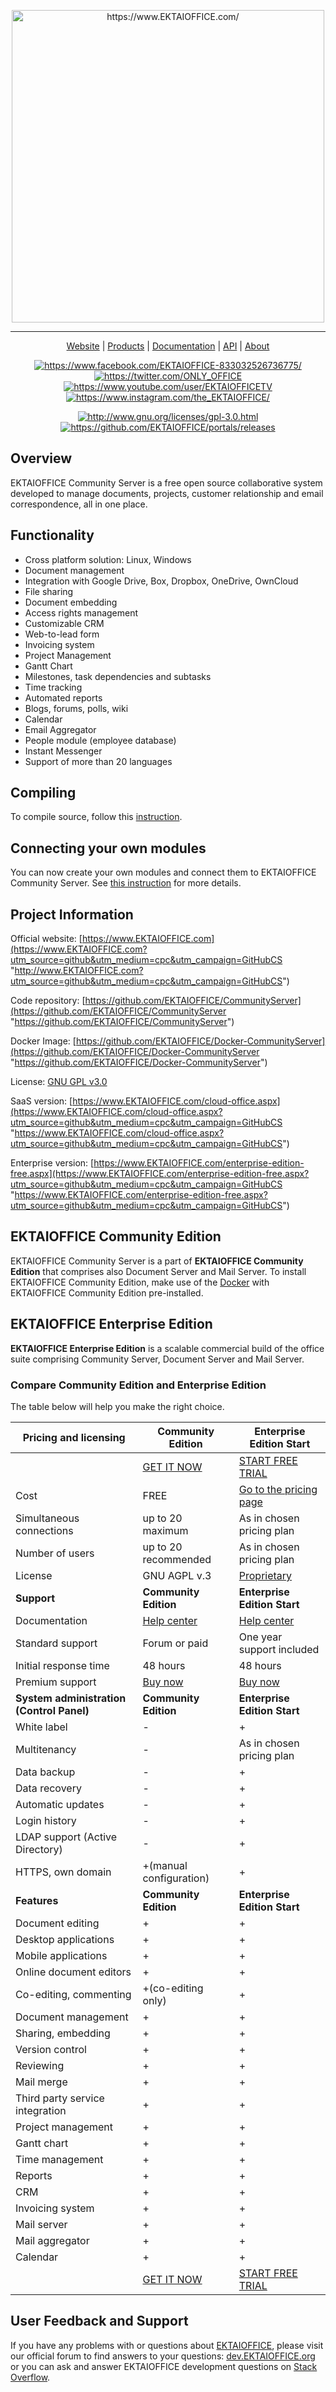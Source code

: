 <p align="center">
	<a href="https://www.EKTAIOFFICE.com/"><img alt="https://www.EKTAIOFFICE.com/" width="500px" src="https://static-www.EKTAIOFFICE.com/images/logo_small.svg"></a>
</p>
<hr />
<p align="center">
  <a href="https://www.EKTAIOFFICE.com/">Website</a> |
  <a href="https://www.EKTAIOFFICE.com/server-solutions.aspx">Products</a> |
  <a href="https://helpcenter.EKTAIOFFICE.com/">Documentation</a> |
  <a href="https://api.EKTAIOFFICE.com/">API</a> |
  <a href="https://www.EKTAIOFFICE.com/about.aspx">About</a>
</p>
<p align="center">
  <a href="https://www.facebook.com/EKTAIOFFICE-833032526736775/"><img alt="https://www.facebook.com/EKTAIOFFICE-833032526736775/" src="https://download.EKTAIOFFICE.com/assets/logo/opensource/fb.png"></a>
  <a href="https://twitter.com/ONLY_OFFICE"><img alt="https://twitter.com/ONLY_OFFICE" src="https://download.EKTAIOFFICE.com/assets/logo/opensource/tw.png"></a>
  <a href="https://www.youtube.com/user/EKTAIOFFICETV"><img alt="https://www.youtube.com/user/EKTAIOFFICETV" src="https://download.EKTAIOFFICE.com/assets/logo/opensource/yt.png"></a>
  <a href="https://www.instagram.com/the_EKTAIOFFICE/"><img alt="https://www.instagram.com/the_EKTAIOFFICE/" src="https://download.EKTAIOFFICE.com/assets/logo/opensource/in.png"></a>
</p>
<p align="center">
  <a href="http://www.gnu.org/licenses/gpl-3.0.html"><img alt="http://www.gnu.org/licenses/gpl-3.0.html" src="https://img.shields.io/badge/License-GNU%20GPL%20V3-green.svg?style=flat"></a>
  <a href="https://github.com/EKTAIOFFICE/portals/releases"><img alt="https://github.com/EKTAIOFFICE/portals/releases" src="https://img.shields.io/badge/release-10.5.1-blue.svg"></a>
</p>

## Overview

EKTAIOFFICE Community Server is a free open source collaborative system developed to manage documents, projects, customer relationship and email correspondence, all in one place.

## Functionality

* Cross platform solution: Linux, Windows
* Document management
* Integration with Google Drive, Box, Dropbox, OneDrive, OwnCloud
* File sharing
* Document embedding
* Access rights management
* Customizable CRM
* Web-to-lead form
* Invoicing system
* Project Management
* Gantt Chart
* Milestones, task dependencies and subtasks
* Time tracking
* Automated reports
* Blogs, forums, polls, wiki
* Calendar
* Email Aggregator
* People module (employee database)
* Instant Messenger
* Support of more than 20 languages

## Compiling

To compile source, follow this [instruction](https://helpcenter.EKTAIOFFICE.com/server/windows/community/compile-source-code.aspx).

## Connecting your own modules

You can now create your own modules and connect them to EKTAIOFFICE Community Server. See [this instruction](https://helpcenter.EKTAIOFFICE.com/server/community/community-server-custom-modules.aspx "https://helpcenter.EKTAIOFFICE.com/server/community/community-server-custom-modules.aspx") for more details.

## Project Information

Official website: [https://www.EKTAIOFFICE.com](https://www.EKTAIOFFICE.com?utm_source=github&utm_medium=cpc&utm_campaign=GitHubCS "http://www.EKTAIOFFICE.com?utm_source=github&utm_medium=cpc&utm_campaign=GitHubCS")

Code repository: [https://github.com/EKTAIOFFICE/CommunityServer](https://github.com/EKTAIOFFICE/CommunityServer "https://github.com/EKTAIOFFICE/CommunityServer")

Docker Image: [https://github.com/EKTAIOFFICE/Docker-CommunityServer](https://github.com/EKTAIOFFICE/Docker-CommunityServer "https://github.com/EKTAIOFFICE/Docker-CommunityServer")

License: [GNU GPL v3.0](https://www.gnu.org/copyleft/gpl.html "GNU GPL v3.0")

SaaS version: [https://www.EKTAIOFFICE.com/cloud-office.aspx](https://www.EKTAIOFFICE.com/cloud-office.aspx?utm_source=github&utm_medium=cpc&utm_campaign=GitHubCS "https://www.EKTAIOFFICE.com/cloud-office.aspx?utm_source=github&utm_medium=cpc&utm_campaign=GitHubCS")

Enterprise version: [https://www.EKTAIOFFICE.com/enterprise-edition-free.aspx](https://www.EKTAIOFFICE.com/enterprise-edition-free.aspx?utm_source=github&utm_medium=cpc&utm_campaign=GitHubCS "https://www.EKTAIOFFICE.com/enterprise-edition-free.aspx?utm_source=github&utm_medium=cpc&utm_campaign=GitHubCS")

## EKTAIOFFICE Community Edition

EKTAIOFFICE Community Server is a part of **EKTAIOFFICE Community Edition** that comprises also Document Server and Mail Server. To install EKTAIOFFICE Community Edition, make use of the [Docker](https://www.EKTAIOFFICE.com/download.aspx?utm_source=github&utm_medium=cpc&utm_campaign=GitHubCS "https://www.EKTAIOFFICE.com/download.aspx?utm_source=github&utm_medium=cpc&utm_campaign=GitHubCS") with EKTAIOFFICE Community Edition pre-installed.

## EKTAIOFFICE Enterprise Edition

**EKTAIOFFICE Enterprise Edition** is a scalable commercial build of the office suite comprising Community Server, Document Server and Mail Server.

### Compare Community Edition and Enterprise Edition

The table below will help you make the right choice.

| Pricing and licensing | Community Edition | Enterprise Edition Start |
| --------------------- | ----------------- | ------------------------ |
| | [GET IT NOW](https://www.EKTAIOFFICE.com/download.aspx?utm_source=github&utm_medium=cpc&utm_campaign=GitHubCS) | [START FREE TRIAL](https://www.EKTAIOFFICE.com/enterprise-edition-free.aspx?utm_source=github&utm_medium=cpc&utm_campaign=GitHubCS) |
| Cost | FREE | [Go to the pricing page](https://www.EKTAIOFFICE.com/enterprise-edition.aspx?utm_source=github&utm_medium=cpc&utm_campaign=GitHubCS) |
| Simultaneous connections | up to 20 maximum | As in chosen pricing plan |
| Number of users | up to 20 recommended | As in chosen pricing plan |
| License | GNU AGPL v.3 | [Proprietary](https://help.EKTAIOFFICE.com/products/files/doceditor.aspx?fileid=4485697&doc=R29zSHZNRi9LYnRTb3JDditmVGpXQThVVXhMTWdja0xwemlYZXpiaDBYdz0_IjQ0ODU2OTci0) |
| **Support** | **Community Edition** | **Enterprise Edition Start** |
| Documentation | [Help center](https://helpcenter.EKTAIOFFICE.com/server/docker/opensource/index.aspx) | [Help center](https://helpcenter.EKTAIOFFICE.com/server/enterprise.aspx) |
| Standard support | Forum or paid | One year support included |
| Initial response time | 48 hours | 48 hours |
| Premium support | [Buy now](https://www.EKTAIOFFICE.com/support.aspx?utm_source=github&utm_medium=cpc&utm_campaign=GitHubCS) | [Buy now](https://www.EKTAIOFFICE.com/support.aspx?utm_source=github&utm_medium=cpc&utm_campaign=GitHubCS) |
| **System administration (Control Panel)** | **Community Edition** | **Enterprise Edition Start** |
| White label | - | + |
| Multitenancy | - | As in chosen pricing plan |
| Data backup | - | + |
| Data recovery | - | + |
| Automatic updates | - | + |
| Login history | - | + |
| LDAP support (Active Directory) | - | + |
| HTTPS, own domain | +(manual configuration) | + |
| **Features** | **Community Edition** | **Enterprise Edition Start** |
| Document editing | + | + |
| Desktop applications | + | + |
| Mobile applications | + | + |
| Online document editors | + | + |
| Co-editing, commenting | +(co-editing only) | + |
| Document management | + | + |
| Sharing, embedding | + | + |
| Version control | + | + |
| Reviewing | + | + |
| Mail merge | + | + |
| Third party service integration | + | + |
| Project management | + | + |
| Gantt chart | + | + |
| Time management | + | + |
| Reports | + | + |
| CRM | + | + |
| Invoicing system | + | + |
| Mail server | + | + |
| Mail aggregator | + | + |
| Calendar | + | + |
|  | [GET IT NOW](https://www.EKTAIOFFICE.com/download.aspx?utm_source=github&utm_medium=cpc&utm_campaign=GitHubCS) | [START FREE TRIAL](https://www.EKTAIOFFICE.com/enterprise-edition-free.aspx?utm_source=github&utm_medium=cpc&utm_campaign=GitHubCS) |

## User Feedback and Support

If you have any problems with or questions about [EKTAIOFFICE][2], please visit our official forum to find answers to your questions: [dev.EKTAIOFFICE.org][1] or you can ask and answer EKTAIOFFICE development questions on [Stack Overflow][3].

  [1]: http://dev.EKTAIOFFICE.org
  [2]: https://github.com/EKTAIOFFICE
  [3]: http://stackoverflow.com/questions/tagged/EKTAIOFFICE
